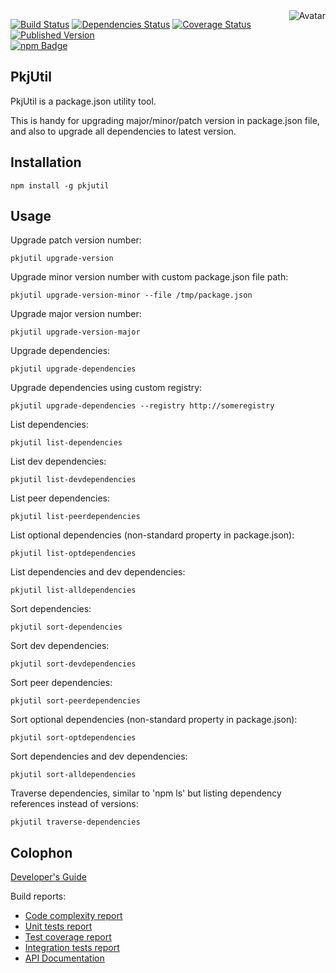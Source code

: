 <img align="right" src="https://raw.github.com/cliffano/pkjutil/master/avatar.jpg" alt="Avatar"/>

[![Build Status](https://img.shields.io/travis/cliffano/pkjutil.svg)](http://travis-ci.org/cliffano/pkjutil)
[![Dependencies Status](https://img.shields.io/david/cliffano/pkjutil.svg)](http://david-dm.org/cliffano/pkjutil)
[![Coverage Status](https://img.shields.io/coveralls/cliffano/pkjutil.svg)](https://coveralls.io/r/cliffano/pkjutil?branch=master)
[![Published Version](https://img.shields.io/npm/v/pkjutil.svg)](http://www.npmjs.com/package/pkjutil)
<br/>
[![npm Badge](https://nodei.co/npm/pkjutil.png)](http://npmjs.org/package/pkjutil)

PkjUtil 
------

PkjUtil is a package.json utility tool.

This is handy for upgrading major/minor/patch version in package.json file, and also to upgrade all dependencies to latest version.

Installation
------------

    npm install -g pkjutil

Usage
-----

Upgrade patch version number:

    pkjutil upgrade-version

Upgrade minor version number with custom package.json file path:

    pkjutil upgrade-version-minor --file /tmp/package.json

Upgrade major version number:

    pkjutil upgrade-version-major

Upgrade dependencies:

    pkjutil upgrade-dependencies

Upgrade dependencies using custom registry:

    pkjutil upgrade-dependencies --registry http://someregistry

List dependencies:

    pkjutil list-dependencies

List dev dependencies:

    pkjutil list-devdependencies

List peer dependencies:

    pkjutil list-peerdependencies

List optional dependencies (non-standard property in package.json):

    pkjutil list-optdependencies

List dependencies and dev dependencies:

    pkjutil list-alldependencies

Sort dependencies:

    pkjutil sort-dependencies

Sort dev dependencies:

    pkjutil sort-devdependencies

Sort peer dependencies:

    pkjutil sort-peerdependencies

Sort optional dependencies (non-standard property in package.json):

    pkjutil sort-optdependencies

Sort dependencies and dev dependencies:

    pkjutil sort-alldependencies

Traverse dependencies, similar to 'npm ls' but listing dependency references instead of versions:

    pkjutil traverse-dependencies

Colophon
--------

[Developer's Guide](https://cliffano.github.io/developers_guide.html#nodejs)

Build reports:

* [Code complexity report](https://cliffano.github.io/pkjutil/complexity/plato/index.html)
* [Unit tests report](https://cliffano.github.io/pkjutil/test/buster.out)
* [Test coverage report](https://cliffano.github.io/pkjutil/coverage/buster-istanbul/lcov-report/lib/index.html)
* [Integration tests report](https://cliffano.github.io/pkjutil/test-integration/cmdt.out)
* [API Documentation](https://cliffano.github.io/pkjutil/doc/dox-foundation/index.html)
